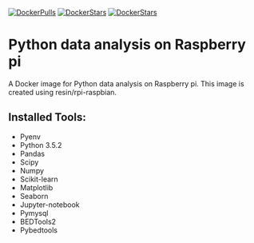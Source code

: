 [![DockerPulls](https://img.shields.io/docker/pulls/avikdatta/python_data.svg)](https://registry.hub.docker.com/u/avikdatta/python_data/)
[![DockerStars](https://img.shields.io/docker/stars/avikdatta/python_data.svg)](https://registry.hub.docker.com/u/avikdatta/python_data/)
[![DockerStars](https://img.shields.io/docker/automated/avikdatta/python_data.svg)](https://registry.hub.docker.com/u/avikdatta/python_data/)
# Python data analysis on Raspberry pi

A Docker image for Python data analysis on Raspberry pi. This image is created using resin/rpi-raspbian.

## Installed Tools:
 * Pyenv
 * Python 3.5.2
 * Pandas
 * Scipy
 * Numpy
 * Scikit-learn
 * Matplotlib
 * Seaborn
 * Jupyter-notebook
 * Pymysql
 * BEDTools2
 * Pybedtools
